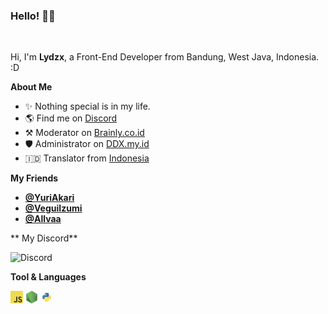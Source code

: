 
### Hello! 👋🏻


<br />

Hi, I'm <b>Lydzx</b>, a Front-End Developer from Bandung, West Java, Indonesia. :D

**About Me**

- ✨ Nothing special is in my life.
- 🌎 Find me on <a href="https://discord.com/users/744822067740016640">Discord</a>
- ⚒️ Moderator on <a href="https://brainly.co.id">Brainly.co.id</a>
- 🛡️ Administrator on <a href="https://ddx.my.id">DDX.my.id</a>
- 🇮🇩 Translator from <a href="https://en.wikipedia.org/wiki/Indonesia">Indonesia</a>

 **My Friends**
 
- **[@YuriAkari](https://github.com/YuriAkari)**
- **[@VeguiIzumi](https://github.com/VeguiIzumi)**
- **[@Allvaa](https://github.com/Allvaa)**

** My Discord**

![Discord](https://discord.c99.nl/widget/theme-2/744822067740016640.png)

**Tool & Languages**  

<code><img height="20" src="https://raw.githubusercontent.com/github/explore/80688e429a7d4ef2fca1e82350fe8e3517d3494d/topics/javascript/javascript.png"></code>
<code><img height="20" src="https://raw.githubusercontent.com/github/explore/80688e429a7d4ef2fca1e82350fe8e3517d3494d/topics/nodejs/nodejs.png"></code>
<code><img height="20" src="https://raw.githubusercontent.com/github/explore/80688e429a7d4ef2fca1e82350fe8e3517d3494d/topics/python/python.png"></code>
